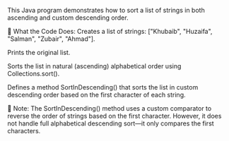This Java program demonstrates how to sort a list of strings in both ascending and custom descending order.

🔹 What the Code Does:
Creates a list of strings: ["Khubaib", "Huzaifa", "Salman", "Zubair", "Ahmad"].

Prints the original list.

Sorts the list in natural (ascending) alphabetical order using Collections.sort().

Defines a method SortInDescending() that sorts the list in custom descending order based on the first character of each string.

🧠 Note: The SortInDescending() method uses a custom comparator to reverse the order of strings based on the first character. However, it does not handle full alphabetical descending sort—it only compares the first characters.
